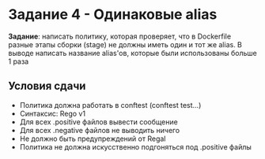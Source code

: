 # Задание 4 - Одинаковые alias

__Задание__: написать политику, которая проверяет, что в Dockerfile разные этапы сборки (stage) не должны иметь один и тот же alias. В выводе написать название alias'ов, которые были использованы больше 1 раза

## Условия сдачи
- Политика должна работать в conftest (conftest test…)
- Синтаксис: Rego v1
- Для всех .positive файлов вывести сообщение
- Для всех .negative файлов не выводить ничего
- Не должно быть предупреждений от Regal
- Политика не должна искусственно подгоняться под .positive файлы
